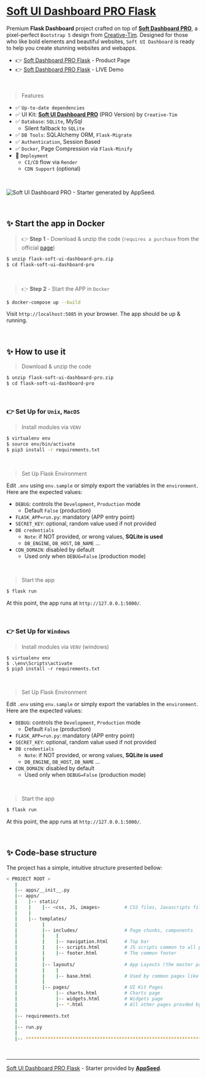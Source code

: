# [Soft UI Dashboard PRO Flask](https://appseed.us/product/soft-ui-dashboard-pro/flask/)

Premium **Flask Dashboard** project crafted on top of **[Soft Dashboard PRO](https://appseed.us/product/soft-ui-dashboard-pro/flask/)**, a pixel-perfect `Bootstrap 5` design from [Creative-Tim](https://bit.ly/3fKQZaL).
Designed for those who like bold elements and beautiful websites, `Soft UI Dashboard` is ready to help you create stunning websites and webapps. 

- 👉 [Soft Dashboard PRO Flask](https://appseed.us/product/soft-ui-dashboard-pro/flask/) - Product Page
- 👉 [Soft Dashboard PRO Flask](https://flask-soft-ui-dashboard-pro.appseed-srv1.com/) - LIVE Demo

<br />

> Features

- ✅ `Up-to-date dependencies`
- ✅ UI Kit: **[Soft UI Dashboard PRO](https://bit.ly/2RtSXVa)** (PRO Version) by `Creative-Tim`
- ✅ `Database`: `SQLite`, MySql
  - Silent fallback to `SQLite`  
- ✅ `DB Tools`: SQLAlchemy ORM, `Flask-Migrate`
- ✅ `Authentication`, Session Based
- ✅ `Docker`, Page Compression via `Flask-Minify`
- 🚀 `Deployment` 
  - `CI/CD` flow via `Render`
  - `CDN Support` (optional)  

<br />

![Soft UI Dashboard PRO - Starter generated by AppSeed.](https://user-images.githubusercontent.com/51070104/170829870-8acde5af-849a-4878-b833-3be7e67cff2d.png)

<br />


## ✨ Start the app in Docker

> 👉 **Step 1** - Download & unzip the code (`requires a purchase` from the official [page](https://appseed.us/product/soft-ui-dashboard-pro/flask/))

```bash
$ unzip flask-soft-ui-dashboard-pro.zip
$ cd flask-soft-ui-dashboard-pro
```

<br />

> 👉 **Step 2** - Start the APP in `Docker`

```bash
$ docker-compose up --build 
```

Visit `http://localhost:5085` in your browser. The app should be up & running.

<br />

## ✨ How to use it

> Download & unzip the code 

```bash
$ unzip flask-soft-ui-dashboard-pro.zip
$ cd flask-soft-ui-dashboard-pro
```

<br />

### 👉 Set Up for `Unix`, `MacOS` 

> Install modules via `VENV`  

```bash
$ virtualenv env
$ source env/bin/activate
$ pip3 install -r requirements.txt
```

<br />

> Set Up Flask Environment

Edit `.env` using `env.sample` or simply export the variables in the `environment`. Here are the expected values: 

- `DEBUG`: controls the `Development`, `Production` mode
  - Default `False` (production)
- `FLASK_APP=run.py`: mandatory (APP entry point) 
- `SECRET_KEY`: optional, random value used if not provided
- `DB credentials`
  - `Note`: if NOT provided, or wrong values, **SQLite is used**
  - `DB_ENGINE`, `DB_HOST`, `DB_NAME` ...
- `CDN_DOMAIN`: disabled by default
  - Used only when `DEBUG=False` (production mode)   
 
<br />

> Start the app

```bash
$ flask run
```

At this point, the app runs at `http://127.0.0.1:5000/`. 

<br />

### 👉 Set Up for `Windows` 

> Install modules via `VENV` (windows) 

```
$ virtualenv env
$ .\env\Scripts\activate
$ pip3 install -r requirements.txt
```

<br />

> Set Up Flask Environment

Edit `.env` using `env.sample` or simply export the variables in the `environment`. Here are the expected values: 

- `DEBUG`: controls the `Development`, `Production` mode
  - Default `False` (production)
- `FLASK_APP=run.py`: mandatory (APP entry point) 
- `SECRET_KEY`: optional, random value used if not provided
- `DB credentials`
  - `Note`: if NOT provided, or wrong values, **SQLite is used**
  - `DB_ENGINE`, `DB_HOST`, `DB_NAME` ...
- `CDN_DOMAIN`: disabled by default
  - Used only when `DEBUG=False` (production mode)  

<br />

> Start the app

```bash
$ flask run
```

At this point, the app runs at `http://127.0.0.1:5000/`. 

<br />

## ✨ Code-base structure

The project has a simple, intuitive structure presented bellow:

```bash
< PROJECT ROOT >
   |
   |-- apps/__init__.py
   |-- apps/
   |    |-- static/
   |    |    |-- <css, JS, images>         # CSS files, Javascripts files
   |    |
   |    |-- templates/
   |         |
   |         |-- includes/                 # Page chunks, components
   |         |    |
   |         |    |-- navigation.html      # Top bar
   |         |    |-- scripts.html         # JS scripts common to all pages
   |         |    |-- footer.html          # The common footer
   |         |
   |         |-- layouts/                  # App Layouts (the master pages)
   |         |    |
   |         |    |-- base.html            # Used by common pages like index, UI
   |         |
   |         |-- pages/                    # UI Kit Pages
   |              |-- charts.html          # Charts page
   |              |-- widgets.html         # Widgets page
   |              |-- *.html               # All other pages provded by the KIT
   |
   |-- requirements.txt
   |
   |-- run.py
   |
   |-- ************************************************************************
```

<br />

---
[Soft UI Dashboard PRO Flask](https://appseed.us/product/soft-ui-dashboard-pro/flask/) - Starter provided by **[AppSeed](https://appseed.us)**.
